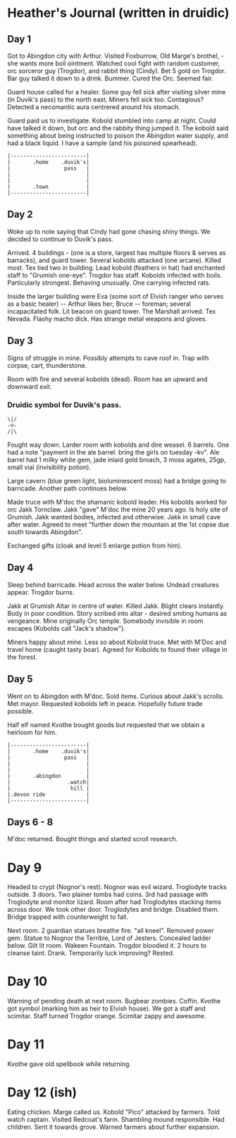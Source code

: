 # Heather's Journal (written in druidic)

## Day 1

Got to Abingdon city with Arthur. Visited Foxburrow, Old Marge's brothel, - she wants more boil ointment. Watched cool fight with random customer, orc sorceror guy (Trogdor), and rabbit thing (Cindy). Bet 5 gold on Trogdor. Bar guy talked it down to a drink. Bummer. Cured the Orc. Seemed fair.

Guard house called for a healer. Some guy fell sick after visiting silver mine (in Duvik's pass) to the north east. Miners fell sick too. Contagious? Detected a necomantic aura centrered around his stomach.

Guard paid us to investigate. Kobold stumbled into camp at night. Could have talked it down, but orc and the rabbity thing jumped it. The kobold said something about being instructed to poison the Abingdon water supply, and had a black liquid. I have a sample (and his poisoned spearhead).

    |------------------------|
    |       .home    .duvik's|
    |                 pass   |
    |                        |
    |                        |
    |       .town            |
    |------------------------|

## Day 2

Woke up to note saying that Cindy had gone chasing shiny things. We decided to continue to Duvik's pass.

Arrived. 4 buildings - (one is a store, largest has multiple floors & serves as barracks), and guard tower. Several kobolds attacked (one arcane). Killed most. Tex tied two in building. Lead kobold (feathers in hat) had enchanted staff to "Grumish one-eye". Trogdor has staff. Kobolds infected with boils. Particularly strongest. Behaving unusually. One carrying infected rats.

Inside the larger building were Eva (some sort of Elvish ranger who serves as a basic healer) -- Arthur likes her; Bruce -- foreman; several incapacitated folk. Lit beacon on guard tower. The Marshall arrived. Tex Nevada. Flashy macho dick. Has strange metal weapons and gloves.

## Day 3

Signs of struggle in mine. Possibly attempts to cave roof in. Trap with corpse, cart, thunderstone.

Room with fire and several kobolds (dead). Room has an upward and downward exit.

### Druidic symbol for Duvik's pass.
    \|/
    -☺-
    /|\

Fought way down. Larder room with kobolds and dire weasel. 6 barrels. One had a note "payment in the ale barrel. bring the girls on tuesday -kv". Ale barrel had 1 milky white gem, jade inlaid gold broach, 3 moss agates, 25gp, small vial (invisibility potion).

Large cavern (blue green light, bioluminescent moss) had a bridge going to barricade. Another path continues below.

Made truce with M'doc the shamanic kobold leader. His kobolds worked for orc Jakk Tornclaw. Jakk "gave" M'doc the mine 20 years ago. Is holy site of Grumish. Jakk wanted bodies, infected and otherwise. Jakk in small cave after water. Agreed to meet "further down the mountain at the 1st copse due south towards Abingdon".

Exchanged gifts (cloak and level 5 enlarge potion from him).

## Day 4

Sleep behind barricade. Head across the water below. Undead creatures appear. Trogdor burns.

Jakk at Grumish Altar in centre of water. Killed Jakk. Blight clears instantly. Body in poor condition. Story scribed into altar - desired smiting humans as vengeance. Mine originally Orc temple. Somebody invisible in room escapes (Kobolds call "Jack's shadow").

Miners happy about mine. Less so about Kobold truce. Met with M'Doc and travel home (caught tasty boar). Agreed for Kobolds to found their village in the forest.

## Day 5

Went on to Abingdon with M'doc. Sold items. Curious about Jakk's scrolls. Met mayor. Requested kobolds left in peace. Hopefully future trade possible.

Half elf named Kvothe bought goods but requested that we obtain a heirloom for him.


    |------------------------|
    |       .home    .duvik's|
    |                 pass   |
    |                        |
    |                        |
    |       .abingdon        |
    |                  .watch|
    |                   hill |
    |.devon ride             |
    |------------------------|

## Days 6 - 8

M'doc returned. Bought things and started scroll research.

# Day 9

Headed to crypt (Nognor's rest). Nognor was evil wizard. Troglodyte tracks outside. 3 doors. Two plainer tombs had coins. 3rd had passage with Troglodyte and monitor lizard. Room after had Troglodytes  stacking items across door. We took other door. Troglodytes and bridge. Disabled them. Bridge trapped with counterweight to fall.

Next room. 2 guardian statues breathe fire. "all kneel". Removed power gem. Statue to Nognor the Terrible, Lord of Jesters. Concealed ladder below. Gilt lit room. Wakeen Fountain. Trogdor bloodied it. 2 hours to cleanse taint. Drank. Temporarily luck improving? Rested.

# Day 10

Warning of pending death at next room. Bugbear zombies. Coffin. Kvothe got symbol (marking him as heir to Elvish house). We got a staff and scimitar. Staff turned Trogdor orange. Scimitar zappy and awesome.

# Day 11

Kvothe gave old spellbook while returning.

# Day 12 (ish)

Eating chicken. Marge called us. Kobold "Pico" attacked by farmers. Told watch captain. Visited Redcoat's farm. Shambling mound responsible. Had children. Sent it towards grove. Warned farmers about further expansion.


